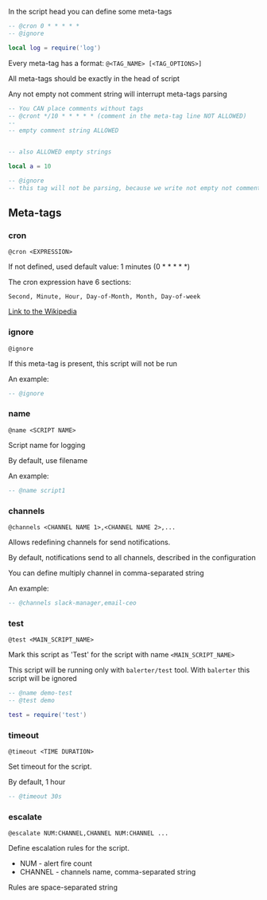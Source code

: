 In the script head you can define some meta-tags

```lua title="script.lua"
-- @cron 0 * * * * *
-- @ignore

local log = require('log')
```

Every meta-tag has a format: `@<TAG_NAME> [<TAG_OPTIONS>]`

All meta-tags should be exactly in the head of script

Any not empty not comment string will interrupt meta-tags parsing

```lua title="script.lua"
-- You CAN place comments without tags
-- @cront */10 * * * * * (comment in the meta-tag line NOT ALLOWED)
--
-- empty comment string ALLOWED


-- also ALLOWED empty strings

local a = 10

-- @ignore
-- this tag will not be parsing, because we write not empty not comment string above
```  

## Meta-tags

### cron

`@cron <EXPRESSION>`

If not defined, used default value: 1 minutes (0 * * * * *)

The cron expression have 6 sections:

```
Second, Minute, Hour, Day-of-Month, Month, Day-of-week
```

[Link to the Wikipedia](https://en.wikipedia.org/wiki/Cron)

### ignore 

`@ignore`

If this meta-tag is present, this script will not be run

An example:

```lua
-- @ignore
```

### name 

`@name <SCRIPT NAME>`

Script name for logging

By default, use filename

An example:

```lua
-- @name script1
```

### channels 

`@channels <CHANNEL NAME 1>,<CHANNEL NAME 2>,...`

Allows redefining channels for send notifications.

By default, notifications send to all channels, described in the configuration

You can define multiply channel in comma-separated string

An example:

```lua
-- @channels slack-manager,email-ceo
```

### test 

`@test <MAIN_SCRIPT_NAME>`

Mark this script as 'Test' for the script with name `<MAIN_SCRIPT_NAME>`

This script will be running only with `balerter/test` tool. With `balerter` this script will be ignored

```lua
-- @name demo-test
-- @test demo

test = require('test')
```

### timeout 

`@timeout <TIME DURATION>`

Set timeout for the script.

By default, 1 hour

```lua
-- @timeout 30s
```

### escalate 

`@escalate NUM:CHANNEL,CHANNEL NUM:CHANNEL ...`

Define escalation rules for the script.

- NUM - alert fire count
- CHANNEL - channels name, comma-separated string

Rules are space-separated string
